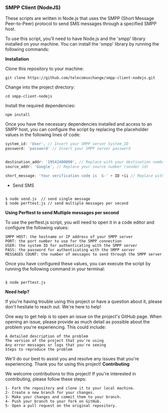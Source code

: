 

### SMPP Client (NodeJS) 

These scripts are written in Node.js that uses the SMPP (Short Message Peer-to-Peer) protocol to send SMS messages through a specified SMPP host.

To use this script, you'll need to have Node.js and the 'smpp' library installed on your machine. You can install the 'smpp' library by running the following commands:


**Installation**

Clone this repository to your machine:

```shell
git clone https://github.com/telecomsxchange/smpp-client-nodejs.git
```
Change into the project directory:

```shell
cd smpp-client-nodejs
```

Install the required dependencies:
    
```shell
npm install
```



Once you have the necessary dependencies installed and access to an SMPP host, you can configure the script by replacing the placeholder values in the following lines of code:

```javascript
system_id: 'User', // Insert your SMPP server System_ID
password: 'password' // Insert your SMPP server password


destination_addr: '19542400000', // Replace with your destination number  
source_addr: 'Google', // Replace your source number (sender id)

short_message: 'Your verification code is  G-' + ID +ii // Replace with your message content

```




- Send SMS 

```shell

$ node send.js  // send single message
$ node perftest.js // send multiple messages per second

```


**Using Perftest to send Multiple messages per second**

To use the perftest.js script, you will need to open it in a code editor and configure the following values:

    SMPP HOST: the hostname or IP address of your SMPP server
    PORT: the port number to use for the SMPP connection
    USER: the system ID for authenticating with the SMPP server
    PASS: the password for authenticating with the SMPP server
    MESSAGES COUNT: the number of messages to send through the SMPP server

Once you have configured these values, you can execute the script by running the following command in your terminal:

```shell

$ node perftest.js

```


**Need help?**

If you're having trouble using this project or have a question about it, please don't hesitate to reach out. We're here to help!

One way to get help is to open an issue on the project's GitHub page. When opening an issue, please provide as much detail as possible about the problem you're experiencing. This could include:

    A detailed description of the problem
    The version of the project that you're using
    Any error messages or logs that you're seeing
    Steps to reproduce the problem

We'll do our best to assist you and resolve any issues that you're experiencing. Thank you for using this project!
**Contributing**

We welcome contributions to this project! If you're interested in contributing, please follow these steps:

    1- Fork the repository and clone it to your local machine.
    2- Create a new branch for your changes.
    3- Make your changes and commit them to your branch.
    4- Push your branch to your fork on GitHub.
    5- Open a pull request on the original repository.




